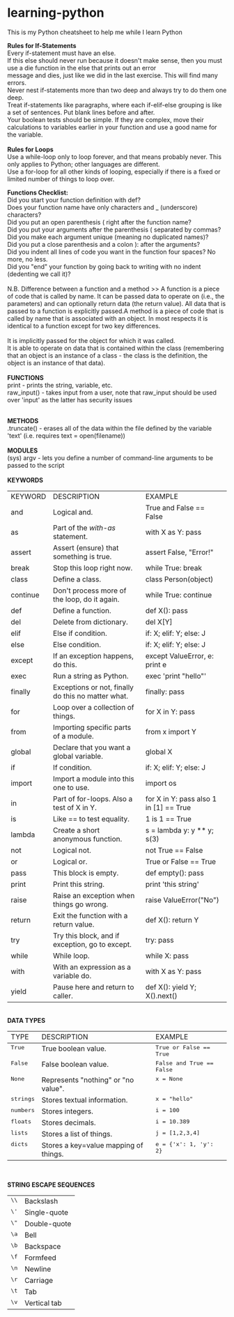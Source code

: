 # learning-python

This is my Python cheatsheet to help me while I learn Python <br>


<b>Rules for If-Statements</b><br>
Every if-statement must have an else.<br>
If this else should never run because it doesn't make sense, then you must use a die function in the else that prints out an error<br> message and dies, just like we did in the last exercise. This will find many errors.<br>
Never nest if-statements more than two deep and always try to do them one deep.<br>
Treat if-statements like paragraphs, where each if-elif-else grouping is like a set of sentences. Put blank lines before and after.<br>
Your boolean tests should be simple. If they are complex, move their calculations to variables earlier in your function and use a good name for the variable.<br><br>
<b>Rules for Loops</b><br>
Use a while-loop only to loop forever, and that means probably never. This only applies to Python; other languages are different.<br>
Use a for-loop for all other kinds of looping, especially if there is a fixed or limited number of things to loop over.

<b>Functions Checklist:</b><br>
Did you start your function definition with def?<br>
Does your function name have only characters and _ (underscore) characters?<br>
Did you put an open parenthesis ( right after the function name?<br>
Did you put your arguments after the parenthesis ( separated by commas?<br>
Did you make each argument unique (meaning no duplicated names)?<br>
Did you put a close parenthesis and a colon ): after the arguments?<br>
Did you indent all lines of code you want in the function four spaces? No more, no less.<br>
Did you "end" your function by going back to writing with no indent (dedenting we call it)?<br>
<br>
N.B. Difference between a function and a method >> A function is a piece of code that is called by name. It can be passed data to operate on (i.e., the parameters) and can optionally return data (the return value). All data that is passed to a function is explicitly passed.A method is a piece of code that is called by name that is associated with an object. In most respects it is identical to a function except for two key differences.<br>
<br>
It is implicitly passed for the object for which it was called.<br>
It is able to operate on data that is contained within the class (remembering that an object is an instance of a class - the class is the definition, the object is an instance of that data).<br>
<br>
<b> FUNCTIONS </b><br>
print - prints the string, variable, etc.<br>
raw_input() - takes input from a user, note that raw_input should be used over 'input' as the latter has security issues<br>

<br>
<b> METHODS </b><br>
.truncate() - erases all of the data within the file defined by the variable 'text' (i.e. requires text = open(filename))<br>
<br>
<b> MODULES </b><br>
(sys) argv - lets you define a number of command-line arguments to be passed to the script<br>
<br>
<b> KEYWORDS </b>
<table>
  <tr>
    <td>KEYWORD</td>
    <td>DESCRIPTION</td>
    <td>EXAMPLE</td>
<tr><td>and</td>
  <td>Logical and.</td>
  <td>True and False == False</td>
  </tr>
<tr><td>as</td>
  <td>Part of the <cite>with-as</cite> statement.</td>
  <td>with X as Y: pass</td>
  </tr>
<tr><td>assert</td>
  <td>Assert (ensure) that something is true.</td>
  <td>assert False, "Error!"</td>
  </tr>
<tr><td>break</td>
  <td>Stop this loop right now.</td>
  <td>while True: break</td>
  </tr>
<tr><td>class</td>
  <td>Define a class.</td>
  <td>class Person(object)</td>
  </tr>
<tr><td>continue</td>
  <td>Don't process more of the loop, do it again.</td>
  <td>while True: continue</td>
  </tr>
<tr><td>def</td>
  <td>Define a function.</td>
  <td>def <span class="pre">X():</span> pass</td>
  </tr>
<tr><td>del</td>
  <td>Delete from dictionary.</td>
  <td>del X[Y]</td>
  </tr>
<tr><td>elif</td>
  <td>Else if condition.</td>
  <td>if: X; elif: Y; else: J</td>
  </tr>
<tr><td>else</td>
  <td>Else condition.</td>
  <td>if: X; elif: Y; else: J</td>
  </tr>
<tr><td>except</td>
  <td>If an exception happens, do this.</td>
  <td>except ValueError, e: print e</td>
  </tr>
<tr><td>exec</td>
  <td>Run a string as Python.</td>
  <td>exec 'print "hello"'</td>
  </tr>
<tr><td>finally</td>
  <td>Exceptions or not, finally do this no matter what.</td>
  <td>finally: pass</td>
  </tr>
<tr><td>for</td>
  <td>Loop over a collection of things.</td>
  <td>for X in Y: pass</td>
  </tr>
<tr><td>from</td>
  <td>Importing specific parts of a module.</td>
  <td>from x import Y</td>
  </tr>
<tr><td>global</td>
  <td>Declare that you want a global variable.</td>
  <td>global X</td>
  </tr>
<tr><td>if</td>
  <td>If condition.</td>
  <td>if: X; elif: Y; else: J</td>
  </tr>
<tr><td>import</td>
  <td>Import a module into this one to use.</td>
  <td>import os</td>
  </tr>
<tr><td>in</td>
  <td>Part of <span class="pre">for-loops</span>. Also a test of X in Y.</td>
  <td>for X in Y: pass also 1 in [1] == True</td>
  </tr>
<tr><td>is</td>
  <td>Like == to test equality.</td>
  <td>1 is 1 == True</td>
  </tr>
<tr><td>lambda</td>
  <td>Create a short anonymous function.</td>
  <td>s = lambda y: y ** y; s(3)</td>
  </tr>
<tr><td>not</td>
  <td>Logical not.</td>
  <td>not True == False</td>
  </tr>
<tr><td>or</td>
  <td>Logical or.</td>
  <td>True or False == True</td>
  </tr>
<tr><td>pass</td>
  <td>This block is empty.</td>
  <td>def <span class="pre">empty():</span> pass</td>
  </tr>
<tr><td>print</td>
  <td>Print this string.</td>
  <td>print 'this string'</td>
  </tr>
<tr><td>raise</td>
  <td>Raise an exception when things go wrong.</td>
  <td>raise <span class="pre">ValueError("No")</span></td>
  </tr>
<tr><td>return</td>
  <td>Exit the function with a return value.</td>
  <td>def <span class="pre">X():</span> return Y</td>
  </tr>
<tr><td>try</td>
  <td>Try this block, and if exception, go to except.</td>
  <td>try: pass</td>
  </tr>
<tr><td>while</td>
  <td>While loop.</td>
  <td>while X: pass</td>
  </tr>
<tr><td>with</td>
  <td>With an expression as a variable do.</td>
  <td>with X as Y: pass</td>
  </tr>
<tr><td>yield</td>
  <td>Pause here and return to caller.</td>
  <td>def <span class="pre">X():</span> yield Y; <span class="pre">X().next()</span></td>
  </tr>
</table>
<br>
<b> DATA TYPES </b>

<table>
  <tr>
    <td>TYPE</td>
    <td>DESCRIPTION</td>
    <td>EXAMPLE</td>
<tbody valign="top">
<tr><td><tt class="docutils literal">True</tt></td>
<td>True boolean value.</td>
<td><tt class="docutils literal">True or False == True</tt></td>
</tr>
<tr><td><tt class="docutils literal">False</tt></td>
<td>False boolean value.</td>
<td><tt class="docutils literal">False and True == False</tt></td>
</tr>
<tr><td><tt class="docutils literal">None</tt></td>
<td>Represents "nothing" or "no value".</td>
<td><tt class="docutils literal">x = None</tt></td>
</tr>
<tr><td><tt class="docutils literal">strings</tt></td>
<td>Stores textual information.</td>
<td><tt class="docutils literal">x = "hello"</tt></td>
</tr>
<tr><td><tt class="docutils literal">numbers</tt></td>
<td>Stores integers.</td>
<td><tt class="docutils literal">i = 100</tt></td>
</tr>
<tr><td><tt class="docutils literal">floats</tt></td>
<td>Stores decimals.</td>
<td><tt class="docutils literal">i = 10.389</tt></td>
</tr>
<tr><td><tt class="docutils literal">lists</tt></td>
<td>Stores a list of things.</td>
<td><tt class="docutils literal">j = [1,2,3,4]</tt></td>
</tr>
<tr><td><tt class="docutils literal">dicts</tt></td>
<td>Stores a key=value mapping of things.</td>
<td><tt class="docutils literal">e = {'x': 1, 'y': 2}</tt></td>
</tr>
</table>

<br>

<b> STRING ESCAPE SEQUENCES </b>
<table>
<tbody valign="top">
<tr><td><tt class="docutils literal">\\</tt></td>
<td>Backslash</td>
</tr>
<tr><td><tt class="docutils literal">\'</tt></td>
<td>Single-quote</td>
</tr>
<tr><td><tt class="docutils literal">\"</tt></td>
<td>Double-quote</td>
</tr>
<tr><td><tt class="docutils literal">\a</tt></td>
<td>Bell</td>
</tr>
<tr><td><tt class="docutils literal">\b</tt></td>
<td>Backspace</td>
</tr>
<tr><td><tt class="docutils literal">\f</tt></td>
<td>Formfeed</td>
</tr>
<tr><td><tt class="docutils literal">\n</tt></td>
<td>Newline</td>
</tr>
<tr><td><tt class="docutils literal">\r</tt></td>
<td>Carriage</td>
</tr>
<tr><td><tt class="docutils literal">\t</tt></td>
<td>Tab</td>
</tr>
<tr><td><tt class="docutils literal">\v</tt></td>
<td>Vertical tab</td>
</tr>
</table>
